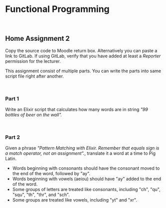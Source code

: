 # Functional Programming

&nbsp;
## **Home Assignment 2**
Copy the source code to Moodle return box. Alternatively you can paste a link to GitLab. If using GitLab, verify that you have added at least a *Reporter* permission for the lecturer.

This assignment consist of multiple parts. You can write the parts into same script file right after another.

&nbsp;
### **Part 1**
Write an Elixir script that calculates how many words are in string *"99 bottles of beer on the wall".*

&nbsp;
### **Part 2**
Given a phrase *"Pattern Matching with Elixir. Remember that equals sign is a match operator, not an assignment".*, translate it a word at a time to Pig Latin.
- Words beginning with consonants should have the consonant moved to the end of the word, followed by "ay".
- Words beginning with vowels (aeiou) should have "ay" added to the end of the word.
- Some groups of letters are treated like consonants, including "ch", "qu", "squ", "th", "thr", and "sch".
- Some groups are treated like vowels, including "yt" and "xr".

